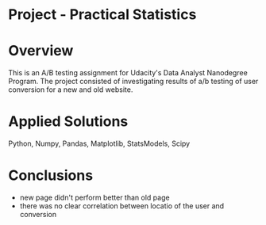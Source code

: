 # Project - Practical Statistics

# Overview
This is an A/B testing assignment for Udacity's Data Analyst Nanodegree Program. The project consisted of investigating results of a/b testing of user conversion for a new and old website.

# Applied Solutions

Python, Numpy, Pandas, Matplotlib, StatsModels, Scipy

# Conclusions 

* new page didn't perform better than old page 
* there was no clear correlation between locatio of the user and conversion 
